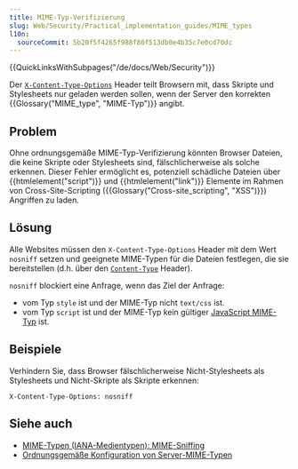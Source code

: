 ```yaml
---
title: MIME-Typ-Verifizierung
slug: Web/Security/Practical_implementation_guides/MIME_types
l10n:
  sourceCommit: 5b20f5f4265f988f80f513db0e4b35c7e0cd70dc
---
```


{{QuickLinksWithSubpages("/de/docs/Web/Security")}}

Der [`X-Content-Type-Options`](/de/docs/Web/HTTP/Headers/X-Content-Type-Options) Header teilt Browsern mit, dass Skripte und Stylesheets nur geladen werden sollen, wenn der Server den korrekten {{Glossary("MIME_type", "MIME-Typ")}} angibt.

## Problem

Ohne ordnungsgemäße MIME-Typ-Verifizierung könnten Browser Dateien, die keine Skripte oder Stylesheets sind, fälschlicherweise als solche erkennen. Dieser Fehler ermöglicht es, potenziell schädliche Dateien über {{htmlelement("script")}} und {{htmlelement("link")}} Elemente im Rahmen von Cross-Site-Scripting ({{Glossary("Cross-site_scripting", "XSS")}}) Angriffen zu laden.

## Lösung

Alle Websites müssen den `X-Content-Type-Options` Header mit dem Wert `nosniff` setzen und geeignete MIME-Typen für die Dateien festlegen, die sie bereitstellen (d.h. über den [`Content-Type`](/de/docs/Web/HTTP/Headers/Content-Type) Header).

`nosniff` blockiert eine Anfrage, wenn das Ziel der Anfrage:

- vom Typ `style` ist und der MIME-Typ nicht `text/css` ist.
- vom Typ `script` ist und der MIME-Typ kein gültiger [JavaScript MIME-Typ](/de/docs/Web/HTTP/MIME_types#textjavascript) ist.

## Beispiele

Verhindern Sie, dass Browser fälschlicherweise Nicht-Stylesheets als Stylesheets und Nicht-Skripte als Skripte erkennen:

```http
X-Content-Type-Options: nosniff
```

## Siehe auch

- [MIME-Typen (IANA-Medientypen): MIME-Sniffing](/de/docs/Web/HTTP/MIME_types#mime_sniffing)
- [Ordnungsgemäße Konfiguration von Server-MIME-Typen](/de/docs/Learn_web_development/Extensions/Server-side/Configuring_server_MIME_types)
